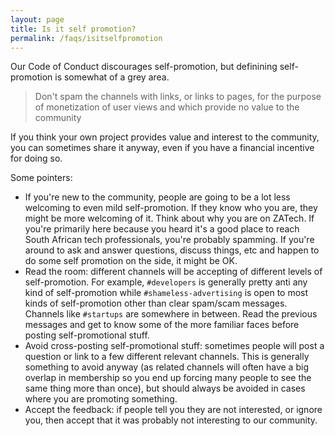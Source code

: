 ```yaml
---
layout: page
title: Is it self promotion?
permalink: /faqs/isitselfpromotion
---
```


Our Code of Conduct discourages self-promotion, but definining self-promotion is somewhat of a grey area.

> Don't spam the channels with links, or links to pages, for the purpose of monetization of user views and which provide no value to the community

If you think your own project provides value and interest to the community, you can sometimes share it anyway, even if you have a financial incentive for doing so.

Some pointers:

* If you're new to the community, people are going to be a lot less welcoming to even mild self-promotion. If they know who you are, they might be more welcoming of it. Think about why you are on ZATech. If you're primarily here because you heard it's a good place to reach South African tech professionals, you're probably spamming. If you're around to ask and answer questions, discuss things, etc and happen to do some self promotion on the side, it might be OK.
* Read the room: different channels will be accepting of different levels of self-promotion. For example, `#developers` is generally pretty anti any kind of self-promotion while `#shameless-advertising` is open to most kinds of self-promotion other than clear spam/scam messages. Channels like `#startups` are somewhere in between. Read the previous messages and get to know some of the more familiar faces before posting self-promotional stuff.
* Avoid cross-posting self-promotional stuff: sometimes people will post a question or link to a few different relevant channels. This is generally something to avoid anyway (as related channels will often have a big overlap in membership so you end up forcing many people to see the same thing more than once), but should always be avoided in cases where you are promoting something.
* Accept the feedback: if people tell you they are not interested, or ignore you, then accept that it was probably not interesting to our community.


